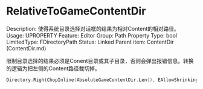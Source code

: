 # RelativeToGameContentDir

Description: 使得系统目录选择对话框的结果为相对Content的相对路径。
Usage: UPROPERTY
Feature: Editor
Group: Path Property
Type: bool
LimitedType: FDirectoryPath 
Status: Linked
Parent item: ContentDir (ContentDir.md)

限制目录选择的结果必须是Conent目录或其子目录，否则会弹出报错信息。转换的逻辑为把左侧的Content路径裁切掉。

```cpp
Directory.RightChopInline(AbsoluteGameContentDir.Len(), EAllowShrinking::No);
```